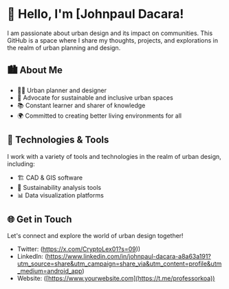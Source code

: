 # 👋 Hello, I'm [Johnpaul Dacara!

I am passionate about urban design and its impact on communities. This GitHub is a space where I share my thoughts, projects, and explorations in the realm of urban planning and design.

## 🏙️ About Me

- 👨‍💼 Urban planner and designer
- 🌱 Advocate for sustainable and inclusive urban spaces
- 📚 Constant learner and sharer of knowledge
- 🌍 Committed to creating better living environments for all

## 🔧 Technologies & Tools

I work with a variety of tools and technologies in the realm of urban design, including:
- 🏗️ CAD & GIS software
- 🌿 Sustainability analysis tools
- 📊 Data visualization platforms

## 🌐 Get in Touch

Let's connect and explore the world of urban design together!
- Twitter: (https://x.com/CryptoLex01?s=09))
- LinkedIn: (https://www.linkedin.com/in/johnpaul-dacara-a8a63a191?utm_source=share&utm_campaign=share_via&utm_content=profile&utm_medium=android_app)
- Website: ([https://www.yourwebsite.com](https://t.me/professorkoa))
